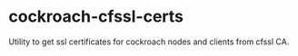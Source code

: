 # cockroach-cfssl-certs
Utility to get ssl certificates for cockroach nodes and clients from cfssl CA.
